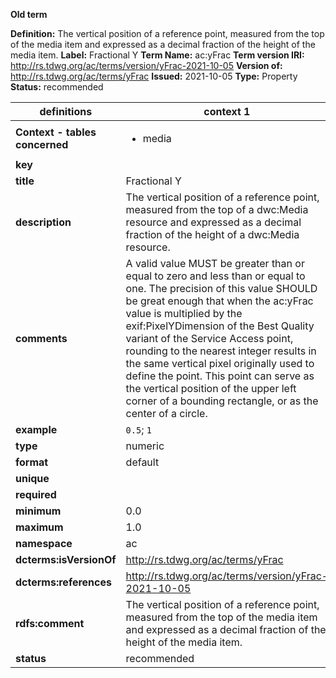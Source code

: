 **Old term**

**Definition:** The vertical position of a reference point, measured from the top of the media item and expressed as a decimal fraction of the height of the media item.
**Label:** Fractional Y
**Term Name:** ac:yFrac
**Term version IRI:** http://rs.tdwg.org/ac/terms/version/yFrac-2021-10-05
**Version of:** http://rs.tdwg.org/ac/terms/yFrac
**Issued:** 2021-10-05
**Type:** Property
**Status:** recommended


| definitions | context 1 |
|-|-|
| **Context - tables concerned** | <ul><li>media</li></ul> |
| **key** |  |
| **title** | Fractional Y |
| **description** | The vertical position of a reference point, measured from the top of a dwc:Media resource and expressed as a decimal fraction of the height of a dwc:Media resource. |
| **comments** | A valid value MUST be greater than or equal to zero and less than or equal to one. The precision of this value SHOULD be great enough that when the ac:yFrac value is multiplied by the exif:PixelYDimension of the Best Quality variant of the Service Access point, rounding to the nearest integer results in the same vertical pixel originally used to define the point. This point can serve as the vertical position of the upper left corner of a bounding rectangle, or as the center of a circle. |
| **example** | `0.5`; `1` |
| **type** | numeric |
| **format** | default |
| **unique** |  |
| **required** |  |
| **minimum** | 0.0 |
| **maximum** | 1.0 |
| **namespace** | ac |
| **dcterms:isVersionOf** | http://rs.tdwg.org/ac/terms/yFrac |
| **dcterms:references** | http://rs.tdwg.org/ac/terms/version/yFrac-2021-10-05 |
| **rdfs:comment** | The vertical position of a reference point, measured from the top of the media item and expressed as a decimal fraction of the height of the media item. |
| **status** | recommended |
